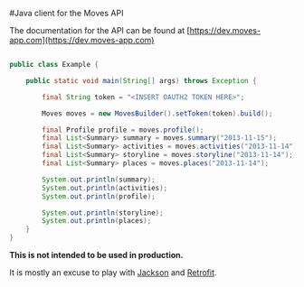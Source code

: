 #Java client for the Moves API

The documentation for the API can be found at [https://dev.moves-app.com](https://dev.moves-app.com)

```Java

public class Example {

    public static void main(String[] args) throws Exception {

        final String token = "<INSERT OAUTH2 TOKEN HERE>";

        Moves moves = new MovesBuilder().setToken(token).build();

        final Profile profile = moves.profile();
        final List<Summary> summary = moves.summary("2013-11-15");
        final List<Summary> activities = moves.activities("2013-11-14");
        final List<Summary> storyline = moves.storyline("2013-11-14");
        final List<Summary> places = moves.places("2013-11-14");

        System.out.println(summary);
        System.out.println(activities);
        System.out.println(profile);

        System.out.println(storyline);
        System.out.println(places);
    }
}
```

**This is not intended to be used in production.**

It is mostly an excuse to play with [Jackson](https://github.com/FasterXML/jackson-core)
and [Retrofit](http://square.github.io/retrofit/).
